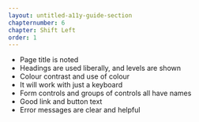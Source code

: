 ```yaml
---
layout: untitled-a11y-guide-section
chapternumber: 6
chapter: Shift Left
order: 1
---
```


- Page title is noted
- Headings are used liberally, and levels are shown
- Colour contrast and use of colour
- It will work with just a keyboard
- Form controls and groups of controls all have names
- Good link and button text
- Error messages are clear and helpful